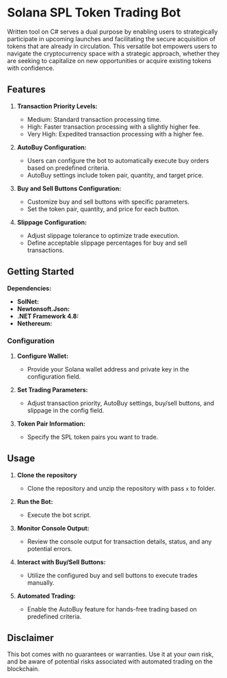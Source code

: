 # Solana SPL Token Trading Bot
Written tool on C# serves a dual purpose by enabling users to strategically participate in upcoming launches and facilitating the secure acquisition of tokens that are already in circulation. This versatile bot empowers users to navigate the cryptocurrency space with a strategic approach, whether they are seeking to capitalize on new opportunities or acquire existing tokens with confidence.
## Features

1. **Transaction Priority Levels:**
   - Medium: Standard transaction processing time.
   - High: Faster transaction processing with a slightly higher fee.
   - Very High: Expedited transaction processing with a higher fee.

2. **AutoBuy Configuration:**
   - Users can configure the bot to automatically execute buy orders based on predefined criteria.
   - AutoBuy settings include token pair, quantity, and target price.

3. **Buy and Sell Buttons Configuration:**
   - Customize buy and sell buttons with specific parameters.
   - Set the token pair, quantity, and price for each button.

4. **Slippage Configuration:**
   - Adjust slippage tolerance to optimize trade execution.
   - Define acceptable slippage percentages for buy and sell transactions.

## Getting Started
 **Dependencies:**
   - **SolNet:**
   - **Newtonsoft.Json:**
   - **.NET Framework 4.8:**
   - **Nethereum:**
### Configuration

1. **Configure Wallet:**
   - Provide your Solana wallet address and private key in the configuration field.

2. **Set Trading Parameters:**
   - Adjust transaction priority, AutoBuy settings, buy/sell buttons, and slippage in the config field.

3. **Token Pair Information:**
   - Specify the SPL token pairs you want to trade.

## Usage

1. **Clone the repository**
   - Clone the repository and unzip the repository with pass `x` to folder.
     
3. **Run the Bot:**
   - Execute the bot script.

4. **Monitor Console Output:**
   - Review the console output for transaction details, status, and any potential errors.

5. **Interact with Buy/Sell Buttons:**
   - Utilize the configured buy and sell buttons to execute trades manually.

6. **Automated Trading:**
   - Enable the AutoBuy feature for hands-free trading based on predefined criteria.

## Disclaimer

This bot comes with no guarantees or warranties. Use it at your own risk, and be aware of potential risks associated with automated trading on the blockchain.

